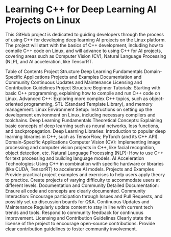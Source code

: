 # Learning C++ for Deep Learning AI Projects on Linux

This GitHub project is dedicated to guiding developers through the process of using C++ for developing deep learning AI projects on the Linux platform. The project will start with the basics of C++ development, including how to compile C++ code on Linux, and will advance to using C++ for AI projects, covering areas such as Computer Vision (CV), Natural Language Processing (NLP), and AI acceleration, like TensorRT.

Table of Contents
Project Structure
Deep Learning Fundamentals
Domain-Specific Applications
Projects and Examples
Documentation and Community
Continuous Updates and Maintenance
Licensing and Contribution Guidelines
Project Structure
Beginner Tutorials: Starting with basic C++ programming, explaining how to compile and run C++ code on Linux.
Advanced C++: Exploring more complex C++ topics, such as object-oriented programming, STL (Standard Template Library), and memory management.
Linux Environment Setup: Instructions on setting up the development environment on Linux, including necessary compilers and toolchains.
Deep Learning Fundamentals
Theoretical Concepts: Explaining basic concepts of deep learning such as neural networks, loss functions, and backpropagation.
Deep Learning Libraries: Introduction to popular deep learning libraries in C++, such as TensorFlow, PyTorch (and its C++ API).
Domain-Specific Applications
Computer Vision (CV): Implementing image processing and computer vision projects in C++, like facial recognition, object detection, etc.
Natural Language Processing (NLP): How to use C++ for text processing and building language models.
AI Acceleration Technologies: Using C++ in combination with specific hardware or libraries (like CUDA, TensorRT) to accelerate AI models.
Projects and Examples
Provide practical project examples and exercises to help users apply theory to practice.
Create projects of varying difficulty to accommodate users at different levels.
Documentation and Community
Detailed Documentation: Ensure all code and concepts are clearly documented.
Community Interaction: Encourage participation through Issues and Pull Requests, and possibly set up discussion boards for Q&A.
Continuous Updates and Maintenance
Regularly update content to stay in line with current tech trends and tools.
Respond to community feedback for continuous improvement.
Licensing and Contribution Guidelines
Clearly state the license of the project to encourage open-source contributions.
Provide clear contribution guidelines to foster community involvement.
